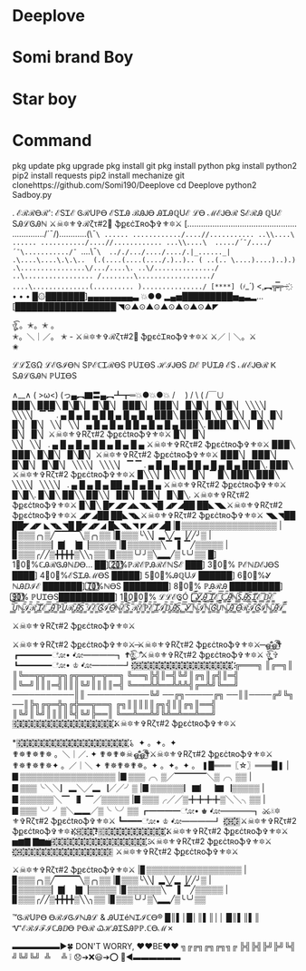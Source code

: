 # Deeplove
# Somi brand Boy
# Star boy
# Command


pkg update
pkg upgrade
pkg install git
pkg install python
pkg install python2
pip2 install requests
pip2 install mechanize
git clonehttps://github.com/Somi190/Deeplove
cd Deeplove
python2 Sadboy.py

  . ℰℛℛᎾℛ':​ ℰЅᏆℰ ᎶℛUℙᎾ ℰЅᏆᎯ ℬᎯᎫᎾ ᎯᏆᎯℚUℰ ℒᎾ ℳℰᎫᎾℛ ЅℰℛᎯ ℚUℰ ЅᎯℒᎶᎯℕ
⚔☠🔯⚜✞ℛζτ#2⃣ ֆքɛċᏆʀօֆ✞⚜🔯⚔
[................................................
............../´¯/)............(\¯`\ ......
............/....//........... ..\\....\ ......
.........../....//............ ...\\....\ 
...../´¯/..../´¯\.........../¯ `\....\¯`\ 
.././.../..../..../.|_......_| .\....\....\.\.\.. 
(.(....(....(..../.)..).. ( ..(.. \....)....)..).) 
.\................\/.../....\. ..\/.............../ 
..\................. /........\................../ 
....\..............(.......... ).............../
[****]
(҂`_´)
<,︻╦̵̵̿╤─ ҉    •  • • 
█۞███████]▄▄▄▄▄▄▄▄▃ 💥●● 
▂▄▅█████████▅▄▃▂… 
[██████████████████
◥⊙▲⊙▲⊙▲⊙▲⊙▲⊙▲◤

 ঔৣ͡  。✭。✭  。​         
 ​✭。＼｜／。 ✭
​​- ⚔☠🔯⚜✞ℛζτ#2⃣ ֆքɛċᏆʀօֆ✞⚜🔯⚔
 ​⚔／｜＼。⚔​      
✬

ℒℒΣᎶΩ ℒℰᎶℐᎾℕ ЅℙℰℂᏆℛᎾЅ ℙUᏆᎾЅ ℋℐᎫᎾЅ ⅅℰ ℙUᏆᎯ ℰЅ ℳℰᎫᎾℛ Ꮶ ЅᎯℒᎶᎯℕ ℙUᏆᎾЅ 


  ​∧__∧​
 ​(  >ω<)​ 
​(っ▄︻▇〓▄︻┻┳═​💥●💥●💥
 ​/　   )​          ​/ \​
​( /￣∪​        
                ▉▉▉╲    ▉▉▉╲
                ▉╲▉╲▏ ▉╲▉╲▏
                ▉▉▉╲▏ ▉▉▉╲▏
                ▉╲▉╲▏ ▉╲▉╲▏
                ╲╲╲╲▏ ╲╲╲╲▏
                   ▔    ▔
.    ▄ █ ▄  █ ▄ █ █ ▄ █ ▄ █ ▄ 
                ▉▉▉╲  ▉▉▉╲
                    ▉╲╲▏▉╲╲▏
                    ▉╲▏   ▉╲▏
                    ▉╲▏   ▉╲▏
                    ╲╲▏   ╲╲▏
      ▄ █ ▄  █ ▄ █ █ ▄ █ ▄ █ ▄ 
                ▉▉▉╲.  ▉▉▉╲
                    ▉╲╲▏ ▉╲╲▏
                    ▉╲▏    ▉╲▏⚔☠🔯⚜✞Rζτ#2 ֆքɛċtʀօֆ✞⚜🔯⚔
                    ▉╲▏    ▉╲▏  
                    ╲╲▏    ╲╲▏
.    ▄ █ ▄  █ ▄ █ █ ▄ █ ▄ █ ▄ 
     ⚔☠🔯⚜✞Rζτ#2 ֆքɛċtʀօֆ✞⚜🔯⚔
                ▉▉▉╲    ▉▉▉╲
                ▉╲▉╲▏ ▉╲▉╲▏⚔☠🔯⚜✞Rζτ#2 ֆքɛċtʀօֆ✞⚜🔯⚔
                ▉▉▉╲▏ ▉▉▉╲▏
                ▉╲▉╲▏ ▉╲▉╲▏
                ╲╲╲╲▏ ╲╲╲╲▏
                   ▔    ▔
.    ▄ █ ▄ █ ▄ █ █ ▄ █ ▄ █ ▄ 
                ▉▉▉╲.  ▉▉▉╲
               ⚔☠🔯⚜✞Rζτ#2 ֆքɛċtʀօֆ✞⚜🔯⚔ ▉╲╲╲▏▉╲╲╲▏
                ▉╲▏▔   ▉╲
                ▉▉▉╲   ▉▉▉╲
                ╲╲╲╲▏ ╲╲╲╲▏
.    ▄ █ ▄  █ ▄ ██ ▄ █ ▄ █ ▄ ⚔☠🔯⚜✞Rζτ#2 ֆքɛċtʀօֆ✞⚜🔯⚔
                ▉╲▉╲.  ▉╲▉╲
                ▉▉╲╲   ▉▉╲╲▏
                ▉▉╲▏   ▉▉╲▏
                ▉╲▉╲. ⚔☠🔯⚜✞Rζτ#2 ֆքɛċtʀօֆ✞⚜🔯⚔ ▉╲▉╲
█◤◢◤◢◣◥◣◥█
    ◢◤◢██  ██◣◥◣⚔☠🔯⚜✞Rζτ#2 ֆքɛċtʀօֆ✞⚜🔯⚔
    ◢◤◢██  ██◣◥◣⚔☠🔯⚜✞Rζτ#2 ֆքɛċtʀօֆ✞⚜🔯⚔
    ◥◣◥██  ██◤◢◤
    ◣◥◣◥█  █◤◢◤◢
    █◣◥◣◥  ◤◢◤◢█
|▊▒▒▒▒▒▒▒▒▒▒▒▒▒▒▒▒▒
|▊▒▒▒╭╮▒╱▔▔▔▔╲▒╭╮▒▒
|▊▒▒▒╰╲╲▏▂╲╱▂▕╱╱╯▒
|▊▒▒▒▒▒▒▏▇▏▕▇▕▒▒▒▒▒
|▊▒▒▒▒▒▒╲▔▕▍▔╱▒▒▒▒▒
|▊▒▒▒╭╱╱▒╋╋╋╋▒╲╲╮▒▒
|▊▒▒▒╰╯╯▒╲▂▂╱▒╰╰╯▒▒​
█] 1⃣0⃣%ℂᎯℛᎶᎯℕⅅᎾ...
​██] 2⃣0⃣%​  ℙℛℰℙᎯℛℰℕЅℰ
​███] 3⃣0⃣%​ ℙℰℕⅅℰᎫᎾЅ
​████] 4⃣0⃣%​ℰЅᏆᎯℳᎾЅ
​█████] 5⃣0⃣%​ᎯℚUℐ
​██████] 6⃣0⃣%​Ꮍ ℕᎯⅅℐℰ
​███████] 7⃣0⃣%​ℕᎾЅ
​████████] 8⃣0⃣%​ ℙᎯℛᎯ
​█████████] 9⃣0⃣%​ ℙUᏆᎾЅ
​██████████] 1⃣0⃣0⃣%​                                   ℒℒℰᎶÓ
[̲̅ ̲̲̅̅*̲̲̅̅Ꮍ̲̲̅̅Ꭿ̲̲̅̅ ̲̲̅̅Ꮖ̲̲̅̅ℰ̲̲̅̅ ̲̲̅̅ℂ̲̲̅̅Ꭿ̲̲̅̅ℕ̲̲̅̅Ѕ̲̲̅̅Ꭿ̲̲̅̅Ѕ̲̲̅̅Ꮖ̲̲̅̅ℰ̲̲̅̅ ̲̲̅̅ⅅ̲̲̅̅ℰ̲̲̅̅ ̲̲̅̅U̲̲̅̅ℕ̲̲̅̅ℐ̲̲̅̅ℛ̲̲̅̅Ꮖ̲̲̅̅ℰ̲̲̅̅ ̲̲̅̅Ꭿ̲̲̅̅ ̲̲̅̅ℙ̲̲̅̅U̲̲̅̅ℛ̲̲̅̅Ꭿ̲̲̅̅Ѕ̲̲̅̅ ̲̲̅̅ℒ̲̲̅̅ℰ̲̲̅̅Ꮆ̲̲̅̅ℐ̲̲̅̅Ꮎ̲̲̅̅ℕ̲̲̅̅ℰ̲̲̅̅Ѕ̲̲̅̅ ̲̲̅̅ℛ̲̲̅̅ℰ̲̲̅̅ℙ̲̲̅̅ℰ̲̲̅̅Ꮖ̲̲̅̅ℐ̲̲̅̅ⅅ̲̲̅̅Ꭿ̲̲̅̅Ѕ̲̲̅̅,̲̲̅̅ ̲̲̅̅Ꮍ̲̲̅̅ ̲̲̅̅ℕ̲̲̅̅ℐ̲̲̅̅ℕ̲̲̅̅Ꮆ̲̲̅̅U̲̲̅̅ℕ̲̲̅̅Ꭿ̲̲̅̅ ̲̲̅̅Ꮎ̲̲̅̅ℛ̲̲̅̅ℐ̲̲̅̅Ꮆ̲̲̅̅ℐ̲̲̅̅ℕ̲̲̅̅Ꭿ̲̲̅̅ℒ̲̲̅̅*̲̲̅̅
 
⚔☠🔯⚜✞Rζτ#2 ֆքɛċtʀօֆ✞⚜🔯⚔

⚔☠🔯⚜✞Rζτ#2 ֆքɛċtʀօֆ✞⚜🔯⚔
̶⚔☠🔯⚜✞Rζτ#2 ֆքɛċtʀօֆ✞⚜🔯⚔
̶̶
  ஓீ͜ஓீ͜͡✟
​┏━━━━ೋ•  •ೋ━━━━┓​
       ✟̃ঔৣ͜͡ீ⚔☠🔯⚜✞Rζτ#2 ֆքɛċtʀօֆ✞⚜🔯⚔ ঔৣ͜͡ ✞
┗━━━━ೋ• ♔ •ೋ━━━━┛​
​▒҉҉҉҉҉▒҉҉҉҉҉▒҉҉҉҉҉▒҉҉҉▒҉҉҉҉҉▒҉҉҉҉҉▒҉҉҉҉҉▒҉҉҉▒҉҉҉҉҉▒҉҉҉҉҉▒҉҉҉҉҉▒҉҉҉▒҉҉҉҉҉▒҉҉҉҉҉▒҉҉҉҉҉▒҉҉҉▒҉҉҉҉҉▒҉҉҉҉҉​
╔═══╗
║╔═╗║
║╚══╦╦══╦╗╔╦══╦═╦══╗
╚══╗╠╣║═╣╚╝║╔╗║╔╣║═╣
║╚═╝║║║═╣║║║╚╝║║║║═╣
╚═══╩╩══╩╩╩╣╔═╩╝╚══╝
───────────║║
───────────╚╝
──╔╗─────╔╗
──║║────╔╝╚╗
──║╠╗╔╦═╬╗╔╬══╦══╗
╔╗║║║║║╔╗╣║║╔╗║══╣
║╚╝║╚╝║║║║╚╣╚╝╠══║
╚══╩══╩╝╚╩═╩══╩══╝ 
​▒҉҉҉҉҉▒҉҉҉҉҉▒҉҉҉҉҉▒҉҉҉▒҉҉҉҉҉▒҉҉҉҉҉▒҉҉҉҉҉▒҉҉҉▒҉҉҉҉҉▒҉҉҉҉҉▒҉҉҉҉҉▒҉҉҉▒҉҉҉҉҉▒҉҉҉҉҉▒҉҉҉҉҉▒҉҉҉▒҉҉҉҉҉▒҉҉҉҉҉​⚔☠🔯⚜✞Rζτ#2 ֆքɛċtʀօֆ✞⚜🔯⚔

*▒҉҉҉҉҉▒҉҉҉҉҉▒҉҉҉҉҉▒҉҉҉▒҉҉҉҉҉▒҉҉҉҉҉▒҉҉҉҉҉▒҉҉҉▒҉҉҉҉҉▒҉҉҉҉҉▒҉҉҉҉҉▒҉҉҉▒҉҉҉҉҉▒҉҉҉҉҉▒҉҉҉҉҉▒҉҉҉▒҉҉҉҉҉▒҉҉҉҉҉҉▒҉҉҉҉҉▒҉҉҉҉҉
。✦ 。✦。✦  
✟✵✟✵✟✵ 。＼｜／. ✦
✟✵✟✵☠​ஓீ͜ஓீ͜͡✟⚔☠🔯⚜✞Rζτ#2 ֆքɛċtʀօֆ✞⚜🔯⚔
✟✵✟✵✟✵✦ 。／｜＼   ✦ 
✟✵✟✵✟✵。✦ 。✦。✦ 。
            ❚█═══〖☆〗═══█❚
|▊▒▒▒▒▒▒▒▒▒▒▒▒▒▒▒▒▒
|▊▒▒▒╭╮▒╱▔▔▔▔╲▒╭╮▒▒
|▊▒▒▒╰╲╲▏▂╲╱▂▕╱╱╯▒
|▊▒▒▒▒▒▒▏▇▏▕▇▕▒▒▒▒▒
|▊▒▒▒▒▒▒╲▔▕▍▔╱▒▒▒▒▒
|▊▒▒▒╭╱╱▒╋╋╋╋▒╲╲╮▒▒
|▊▒▒▒╰╯╯▒╲▂▂╱▒╰╰╯▒▒
​┏━━━━ೋ• ♚ •ೋ━━━━┓​
 ⚔☠🔯⚜✞Rζτ#2 ֆքɛċtʀօֆ✞⚜🔯⚔
​┗━━━━ೋ• ♔ •ೋ━━━━┛
​▒҉҉҉҉҉▒҉҉҉҉҉▒⚔☠🔯⚜✞Rζτ#2 ֆքɛċtʀօֆ✞⚜🔯⚔҉҉҉҉▒҉҉҉▒҉҉҉҉҉▒҉҉҉҉҉?▒҉▒҉҉҉▒҉҉҉҉҉▒҉҉҉҉҉▒҉҉҉҉҉▒҉҉҉▒҉҉҉҉҉▒҉҉҉҉҉▒҉҉҉҉҉▒҉҉҉▒҉҉҉҉҉▒҉҉҉҉҉​⚔☠🔯⚜✞Rζτ#2 ֆքɛċtʀօֆ✞⚜🔯⚔
​  ▅▆▇ ▇▆▅​
҉▒҉҉҉҉҉▒҉҉҉҉҉▒҉҉҉▒҉҉҉҉҉▒҉҉҉҉҉▒҉҉҉҉҉▒҉҉҉▒҉҉҉҉҉▒҉҉҉҉҉▒҉҉҉҉҉▒҉҉҉▒҉҉҉҉҉▒҉҉҉҉҉▒҉҉҉҉҉▒҉҉҉▒҉҉҉҉҉▒҉҉҉
 ⚔☠🔯⚜✞Rζτ#2 ֆքɛċtʀօֆ✞⚜🔯⚔ ▒҉҉҉҉҉▒҉҉҉҉҉▒҉҉҉҉҉▒҉҉҉▒҉҉҉҉҉▒҉҉҉҉҉▒҉҉҉҉҉▒҉҉҉▒҉҉҉҉҉▒҉҉҉҉҉▒҉҉҉҉҉▒҉҉҉▒҉҉҉҉҉▒҉҉҉҉҉▒҉҉҉҉҉▒҉҉҉▒҉҉҉҉҉▒
⚔☠🔯⚜✞Rζτ#2 ֆքɛċtʀօֆ✞⚜🔯⚔

⚔☠🔯⚜✞Rζτ#2 ֆքɛċtʀօֆ✞⚜🔯⚔
|▊▒▒▒▒▒▒▒▒▒▒▒▒▒▒▒▒▒
|▊▒▒▒╭╮▒╱▔▔▔▔╲▒╭╮▒▒
|▊▒▒▒╰╲╲▏▂╲╱▂▕╱╱╯▒
|▊▒▒▒▒▒▒▏▇▏▕▇▕▒▒▒▒▒
|▊▒▒▒▒▒▒╲▔▕▍▔╱▒▒▒▒▒
|▊▒▒▒╭╱╱▒╋╋╋╋▒╲╲╮▒▒
|▊▒▒▒╰╯╯▒╲▂▂╱▒╰╰╯▒▒ 


​™ᎶℛUℙᎾ ᎾℛℐᎶℐℕᎯℒ & ᎯUᏆéℕᏆℐℂᎾ®​
​█║▌│█│║▌║││ █║▌║▌║​
​ᏉℰℛℐℱℐℂᎯⅅᎾ ℙᎾℛ ᏇℋᎯᏆЅᎯℙℙ.ℂᎾℳ✗





▬▬▬▬▬▬►🍀
DON'T WORRY,
♥♥BE♥♥
╗╔╔╗╔╗╔╗╗╔
╠╣╠╣╠╝╠╝╚╣
╝╚╝╚╝  ╩     ╩ ❕
😞➔❌😃➔⭕
🌸◄▬▬▬▬▬▬


